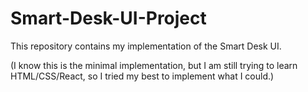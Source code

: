 # Smart-Desk-UI-Project
This repository contains my implementation of the Smart Desk UI.

(I know this is the minimal implementation, but I am still trying to learn HTML/CSS/React, so I tried my best to implement what I could.)
